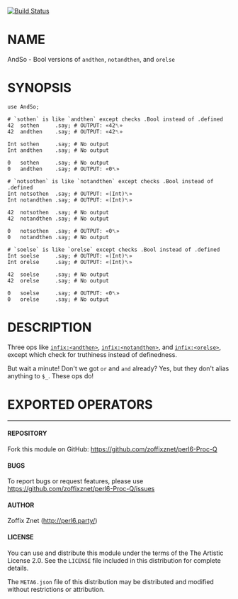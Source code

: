 [![Build Status](https://travis-ci.org/zoffixznet/perl6-AndSo.svg)](https://travis-ci.org/zoffixznet/perl6-AndSo)

# NAME

AndSo - Bool versions of `andthen`, `notandthen`, and `orelse`

# SYNOPSIS

```perl6
use AndSo;

# `sothen` is like `andthen` except checks .Bool instead of .defined
42  sothen     .say; # OUTPUT: «42␤»
42  andthen    .say; # OUTPUT: «42␤»

Int sothen     .say; # No output
Int andthen    .say; # No output

0   sothen     .say; # No output
0   andthen    .say; # OUTPUT: «0␤»

# `notsothen` is like `notandthen` except checks .Bool instead of .defined
Int notsothen  .say; # OUTPUT: «(Int)␤»
Int notandthen .say; # OUTPUT: «(Int)␤»

42  notsothen  .say; # No output
42  notandthen .say; # No output

0   notsothen  .say; # OUTPUT: «0␤»
0   notandthen .say; # No output

# `soelse` is like `orelse` except checks .Bool instead of .defined
Int soelse     .say; # OUTPUT: «(Int)␤»
Int orelse     .say; # OUTPUT: «(Int)␤»

42  soelse     .say; # No output
42  orelse     .say; # No output

0   soelse     .say; # OUTPUT: «0␤»
0   orelse     .say; # No output
```

# DESCRIPTION

Three ops like [`infix:<andthen>`](https://docs.perl6.org/routine/andthen),
[`infix:<notandthen>`](https://docs.perl6.org/routine/notandthen), and
[`infix:<orelse>`](https://docs.perl6.org/routine/notandthen), except which
check for truthiness instead of definedness.

But wait a minute! Don't we got `or` and `and` already? Yes, but they don't
alias anything to `$_`. These ops do!

# EXPORTED OPERATORS


----

#### REPOSITORY

Fork this module on GitHub:
https://github.com/zoffixznet/perl6-Proc-Q

#### BUGS

To report bugs or request features, please use
https://github.com/zoffixznet/perl6-Proc-Q/issues

#### AUTHOR

Zoffix Znet (http://perl6.party/)

#### LICENSE

You can use and distribute this module under the terms of the
The Artistic License 2.0. See the `LICENSE` file included in this
distribution for complete details.

The `META6.json` file of this distribution may be distributed and modified
without restrictions or attribution.
